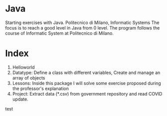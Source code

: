 # Java
Starting exercises with Java. Politecnico di Milano, Informatic Systems
The focus is to reach a good level in Java from 0 level. The program follows the course of Informatic System at Politecnico di Milano.

# Index
  1. Helloworld
  2. Datatype: Define a class with different variables, Create and manage an array of objects
  3. Lessons: Inside this package I will solve some exercise proposed during the professor's explanation
  4. Project: Extract data (*.csv) from government repository and read COVID update.

  test
